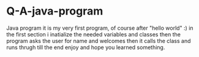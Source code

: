 # Q-A-java-program
Java program 
it is my very first program, of course after "hello world" :)
in the first section i inatialize the needed variables and classes then the program asks the user for name and welcomes then it calls the class and runs thrugh till the end
enjoy and hope you learned something.
